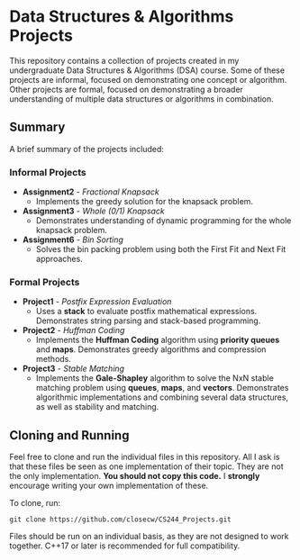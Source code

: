 # Data Structures & Algorithms Projects

This repository contains a collection of projects created in my undergraduate Data Structures & Algorithms (DSA) course. 
Some of these projects are informal, focused on demonstrating one concept or algorithm.
Other projects are formal, focused on demonstrating a broader understanding of multiple data structures or algorithms in combination.

## Summary

A brief summary of the projects included:

### Informal Projects

- **Assignment2** - *Fractional Knapsack*
  - Implements the greedy solution for the knapsack problem.
- **Assignment3** - *Whole (0/1) Knapsack*
  - Demonstrates understanding of dynamic programming for the whole knapsack problem.
- **Assignment6** - *Bin Sorting*
  - Solves the bin packing problem using both the First Fit and Next Fit approaches. 

### Formal Projects

- **Project1** - *Postfix Expression Evaluation*
  - Uses a **stack** to evaluate postfix mathematical expressions. Demonstrates string parsing and stack-based programming.
- **Project2** - *Huffman Coding*
  - Implements the **Huffman Coding** algorithm using **priority queues** and **maps**. Demonstrates greedy algorithms and compression methods. 
- **Project3** - *Stable Matching*
  - Implements the **Gale-Shapley** algorithm to solve the NxN stable matching problem using **queues**, **maps**, and **vectors**. Demonstrates algorithmic implementations and combining several data structures, as well as stability and matching.
 
## Cloning and Running

Feel free to clone and run the individual files in this repository. 
All I ask is that these files be seen as one implementation of their topic. They are not the only implementation. **You should not copy this code.** 
I **strongly** encourage writing your own implementation of these.

To clone, run:
```
git clone https://github.com/closecw/CS244_Projects.git
```

Files should be run on an individual basis, as they are not designed to work together. 
C++17 or later is recommended for full compatibility.
